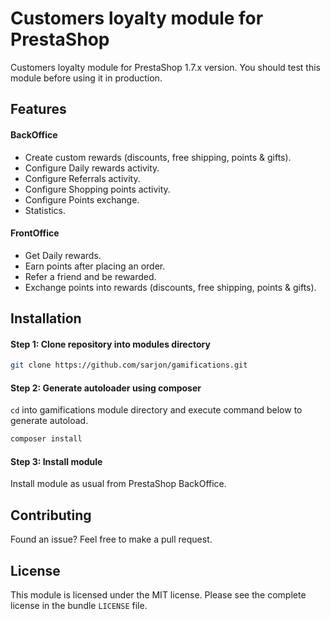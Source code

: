 # Customers loyalty module for PrestaShop

Customers loyalty module for PrestaShop 1.7.x version. 
You should test this module before using it in production.

## Features

#### BackOffice

* Create custom rewards (discounts, free shipping, points & gifts).
* Configure Daily rewards activity.
* Configure Referrals activity.
* Configure Shopping points activity.
* Configure Points exchange.
* Statistics.

#### FrontOffice

* Get Daily rewards.
* Earn points after placing an order.
* Refer a friend and be rewarded.
* Exchange points into rewards (discounts, free shipping, points & gifts).

## Installation

#### Step 1: Clone repository into modules directory

```bash
git clone https://github.com/sarjon/gamifications.git
```

#### Step 2: Generate autoloader using composer

`cd` into gamifications module directory and execute command below to generate autoload.

```bash
composer install
```

#### Step 3: Install module

Install module as usual from PrestaShop BackOffice. 

## Contributing

Found an issue? Feel free to make a pull request.

## License

This module is licensed under the MIT license. Please see the complete license in the bundle `LICENSE` file.